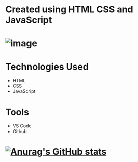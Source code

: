 # Created using HTML CSS and JavaScript

# ![image](https://user-images.githubusercontent.com/106648232/207631822-291c0783-db98-46fa-a9ba-a7e02674d00e.png)




# Technologies Used
* HTML
* CSS
* JavaScript

# Tools
* VS Code
* Github


# [![Anurag's GitHub stats](https://github-readme-stats.vercel.app/api?username=AspiringWebGaurav)](https://github.com/anuraghazra/github-readme-stats)